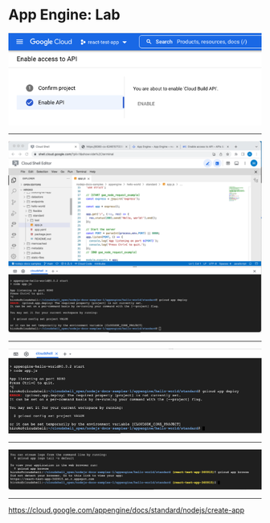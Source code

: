 # App Engine: Lab

![image](./app-engine-lab1.png)

<hr />

![image](./app-engine-lab2.png)

<hr />

![image](./app-engine-lab3.png)

<hr />

![image](./app-engine-lab4.png)

<hr />

https://cloud.google.com/appengine/docs/standard/nodejs/create-app
